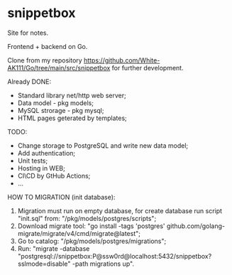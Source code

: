 # snippetbox
Site for notes. 

Frontend + backend on Go. 

Clone from my repository https://github.com/White-AK111/Go/tree/main/src/snippetbox for further development.


Already DONE:
- Standard library net/http web server;
- Data model - pkg models;
- MySQL strorage - pkg mysql;
- HTML pages geterated by templates;


TODO:
- Change storage to PostgreSQL and write new data model;
- Add authentication;
- Unit tests;
- Hosting in WEB;
- CI\CD by GtHub Actions;
- ...

HOW TO MIGRATION (init database):
1. Migration must run on empty database, for create database run script "init.sql" from: "/pkg/models/postgres/scripts";
2. Download migrate tool: "go install -tags 'postgres' github.com/golang-migrate/migrate/v4/cmd/migrate@latest";
3. Go to catalog: "/pkg/models/postgres/migrations";
4. Run: "migrate -database "postgresql://snippetbox:P@ssw0rd@localhost:5432/snippetbox?sslmode=disable" -path migrations up".
